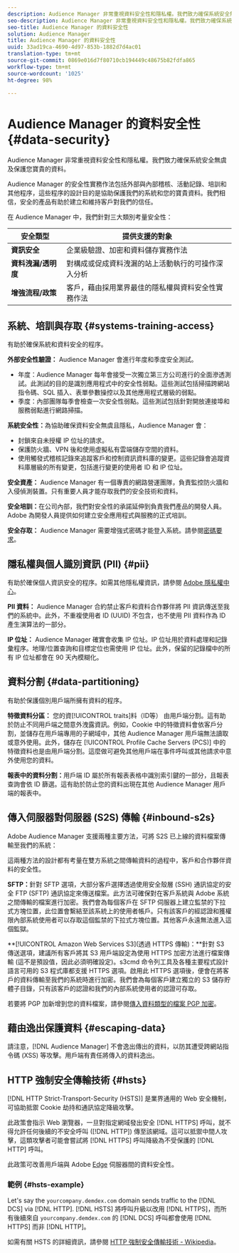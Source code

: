 ```yaml
---
description: Audience Manager 非常重視資料安全性和隱私權。我們致力確保系統安全無虞及保護您寶貴的資料。
seo-description: Audience Manager 非常重視資料安全性和隱私權。我們致力確保系統安全無虞及保護您寶貴的資料。
seo-title: Audience Manager 的資料安全性
solution: Audience Manager
title: Audience Manager 的資料安全性
uuid: 33ad19ca-4690-4d97-853b-1882d7d4ac01
translation-type: tm+mt
source-git-commit: 0869e016d7f80710cb194449c48675b82fdfa865
workflow-type: tm+mt
source-wordcount: '1025'
ht-degree: 98%

---
```



# Audience Manager 的資料安全性 {#data-security}

Audience Manager 非常重視資料安全性和隱私權。我們致力確保系統安全無虞及保護您寶貴的資料。

Audience Manager 的安全性實務作法包括外部與內部稽核、活動記錄、培訓和其他程序，這些程序的設計目的是協助保護我們的系統和您的寶貴資料。我們相信，安全的產品有助於建立和維持客戶對我們的信任。

在 Audience Manager 中，我們針對三大類別考量安全性：

| 安全類型 | 提供支援的對象 |
|---|---|
| **資訊安全** | 企業級驗證、加密和資料儲存實務作法 |
| **資料洩漏/透明度** | 對構成或促成資料洩漏的站上活動執行的可操作深入分析 |
| **增強流程/政策** | 客戶，藉由採用業界最佳的隱私權與資料安全性實務作法 |

## 系統、培訓與存取 {#systems-training-access}

有助於確保系統和資料安全的程序。

**外部安全性驗證：** Audience Manager 會進行年度和季度安全測試。

* 年度：Audience Manager 每年會接受一次獨立第三方公司進行的全面滲透測試。此測試的目的是識別應用程式中的安全性弱點。這些測試包括掃描跨網站指令碼、SQL 插入、表單參數操控以及其他應用程式層級的弱點。
* 季度：內部團隊每季會檢查一次安全性弱點。這些測試包括針對開放連接埠和服務弱點進行網路掃描。

**系統安全性：**&#x200B;為協助確保資料安全無虞且隱私，Audience Manager 會：

* 封鎖來自未授權 IP 位址的請求。
* 保護防火牆、VPN 後和使用虛擬私有雲端儲存空間的資料。
* 使用觸發式稽核記錄來追蹤客戶和控制資訊資料庫的變更。這些記錄會追蹤資料庫層級的所有變更，包括進行變更的使用者 ID 和 IP 位址。

**安全資產：** Audience Manager 有一個專責的網路營運團隊，負責監控防火牆和入侵偵測裝置。只有重要人員才能存取我們的安全技術和資料。

**安全培訓：**&#x200B;在公司內部，我們對安全性的承諾延伸到負責我們產品的開發人員。Adobe 為開發人員提供如何建立安全應用程式與服務的正式培訓。

**安全存取：** Audience Manager 需要增強式密碼才能登入系統。請參閱[密碼要求](../../reference/password-requirements.md)。

## 隱私權與個人識別資訊 (PII) {#pii}

有助於確保個人資訊安全的程序。如需其他隱私權資訊，請參閱 [Adobe 隱私權中心](https://www.adobe.com/tw/privacy/experience-cloud.html)。

**PII 資料：** Audience Manager 合約禁止客戶和資料合作夥伴將 PII 資訊傳送至我們的系統中。此外，不重複使用者 ID (UUID) 不包含，也不使用 PII 資料作為 ID 產生演算法的一部分。

**IP 位址：** Audience Manager 確實會收集 IP 位址。IP 位址用於資料處理和記錄彙程序。地理/位置查詢和目標定位也需使用 IP 位址。此外，保留的記錄檔中的所有 IP 位址都會在 90 天內模糊化。

## 資料分割 {#data-partitioning}

有助於保護個別用戶端所擁有資料的程序。

**特徵資料分區：**  您的資[!UICONTROL traits]料（ID等） 由用戶端分割。這有助於防止不同用戶端之間意外洩露資訊。例如，Cookie 中的特徵資料會依客戶分割，並儲存在用戶端專用的子網域中，其他 Audience Manager 用戶端無法讀取或意外使用。此外，儲存在 [!UICONTROL Profile Cache Servers (PCS)] 中的特徵資料也是由用戶端分割。這麼做可避免其他用戶端在事件呼叫或其他請求中意外使用您的資料。

**報表中的資料分割：**&#x200B;用戶端 ID 屬於所有報表表格中識別索引鍵的一部分，且報表查詢會依 ID 篩選。這有助於防止您的資料出現在其他 Audience Manager 用戶端的報表中。

## 傳入伺服器對伺服器 (S2S) 傳輸 {#inbound-s2s}

Adobe Audience Manager 支援兩種主要方法，可將 S2S 已上線的資料檔案傳輸至我們的系統：

這兩種方法的設計都有考量在雙方系統之間傳輸資料的過程中，客戶和合作夥伴資料的安全性。

**SFTP：**&#x200B;針對 SFTP 選項，大部分客戶選擇透過使用安全殼層 (SSH) 通訊協定的安全 FTP (SFTP) 通訊協定來傳送檔案。此方法可確保對在客戶系統與 Adobe 系統之間傳輸的檔案進行加密。我們會為每個客戶在 SFTP 伺服器上建立監禁的下拉式方塊位置，此位置會繫結至該系統上的使用者帳戶。只有該客戶的經認證和獲權限內部系統使用者可以存取這個監禁的下拉式方塊位置。其他客戶永遠無法進入這個監獄。

**[!UICONTROL Amazon Web Services S3](透過 HTTPS 傳輸)：**針對 S3 傳送選項，建議所有客戶將其 S3 用戶端設定為使用 HTTPS 加密方法進行檔案傳輸 (這不是預設值，因此必須明確設定)。s3cmd 命令列工具及各種主要程式設計語言可用的 S3 程式庫都支援 HTTPS 選項。啟用此 HTTPS 選項後，便會在將客戶的資料傳輸至我們的系統時進行加密。我們會為每個客戶建立獨立的 S3 儲存貯體子目錄，只有該客戶的認證和我們的內部系統使用者的認證可存取。

若要將 PGP 加新增到您的資料檔案，請參閱[傳入資料類型的檔案 PGP 加密](../../integration/sending-audience-data/batch-data-transfer-explained/inbound-file-encryption.md)。

## 藉由逸出保護資料 {#escaping-data}

請注意，[!DNL Audience Manager] 不會逸出傳出的資料，以防其遭受跨網站指令碼 (XSS) 等攻擊。用戶端有責任將傳入的資料逸出。

## HTTP 強制安全傳輸技術 {#hsts}

[!DNL HTTP Strict-Transport-Security (HSTS)] 是業界通用的 Web 安全機制，可協助抵禦 Cookie 劫持和通訊協定降級攻擊。

此政策會指示 Web 瀏覽器，一旦對指定網域發出安全 [!DNL HTTPS] 呼叫，就不得允許任何後續的不安全呼叫 ([!DNL HTTP]) 傳至該網域。這可以抵禦中間人攻擊，這類攻擊者可能會嘗試將 [!DNL HTTPS] 呼叫降級為不受保護的 [!DNL HTTP] 呼叫。

此政策可改善用戶端與 Adobe [Edge](../../reference/system-components/components-edge.md) 伺服器間的資料安全性。

### 範例 {#hsts-example}

Let&#39;s say the `yourcompany.demdex.com` domain sends traffic to the [!DNL DCS] via [!DNL HTTP]. [!DNL HSTS] 將呼叫升級以改用 [!DNL HTTPS]，而所有後續來自 `yourcompany.demdex.com` 的 [!DNL DCS] 呼叫都會使用 [!DNL HTTPS] 而非 [!DNL HTTP]。

如需有關 HSTS 的詳細資訊，請參閱 [HTTP 強制安全傳輸技術 - Wikipedia](https://en.wikipedia.org/wiki/HTTP_Strict_Transport_Security)。
